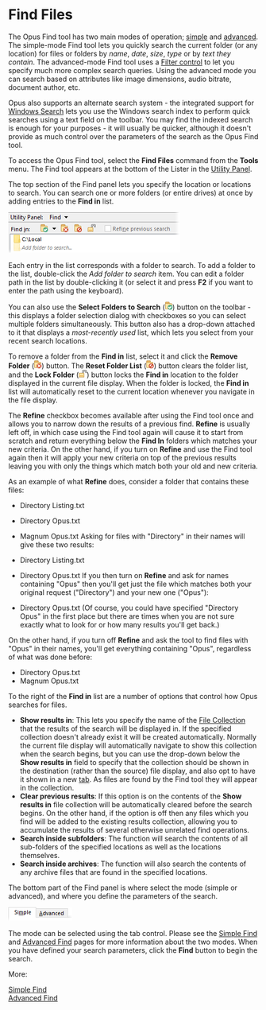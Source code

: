 # Find Files

The Opus Find tool has two main modes of operation; [simple](/Manual/basic_concepts/searching_and_filtering/find_files/simple_find.md) and [advanced](/Manual/basic_concepts/searching_and_filtering/find_files/advanced_find/RAEDME.md). The simple-mode Find tool lets you quickly search the current folder (or any location) for files or folders by *name*, *date*, *size*, *type* or by *text they contain*. The advanced-mode Find tool uses a [Filter control](/Manual/file_operations/copying_moving_and_deleting_files/filtered_operations/RAEDME.md) to let you specify much more complex search queries. Using the advanced mode you can search based on attributes like image dimensions, audio bitrate, document author, etc.

Opus also supports an alternate search system - the integrated support for [Windows Search](windows_search.md) lets you use the Windows search index to perform quick searches using a text field on the toolbar. You may find the indexed search is enough for your purposes - it will usually be quicker, although it doesn't provide as much control over the parameters of the search as the Opus Find tool.

To access the Opus Find tool, select the **Find Files** command from the **Tools** menu. The Find tool appears at the bottom of the Lister in the [Utility Panel](../the_lister/utility_panel.md).

The top section of the Find panel lets you specify the location or locations to search. You can search one or more folders (or entire drives) at once by adding entries to the **Find in** list.

![](/Manual/images/media/find_-_location.png)

Each entry in the list corresponds with a folder to search. To add a folder to the list, double-click the *Add folder to search* item. You can edit a folder path in the list by double-clicking it (or select it and press **F2** if you want to enter the path using the keyboard).

You can also use the **Select Folders to Search** (![](/Manual/images/media/dupe_files_-_select.png)) button on the toolbar - this displays a folder selection dialog with checkboxes so you can select multiple folders simultaneously. This button also has a drop-down attached to it that displays a *most-recently used* list, which lets you select from your recent search locations.

To remove a folder from the **Find in** list, select it and click the **Remove Folder** (![](/Manual/images/media/dupe_files_-_delete.png)) button. The **Reset Folder List** (![](/Manual/images/media/dupe_files_-_reset.png)) button clears the folder list, and the **Lock Folder** (![](/Manual/images/media/dupe_files_-_lock.png)) button locks the **Find in** location to the folder displayed in the current file display. When the folder is locked, the **Find in** list will automatically reset to the current location whenever you navigate in the file display.

The **Refine** checkbox becomes available after using the Find tool once and allows you to narrow down the results of a previous find. **Refine** is usually left off, in which case using the Find tool again will cause it to start from scratch and return everything below the **Find In** folders which matches your new criteria. On the other hand, if you turn on **Refine** and use the Find tool again then it will apply your new criteria on top of the previous results leaving you with only the things which match both your old and new criteria.

As an example of what **Refine** does, consider a folder that contains these files:

- Directory Listing.txt
- Directory Opus.txt
- Magnum Opus.txt Asking for files with "Directory" in their names will give these two results:

- Directory Listing.txt
- Directory Opus.txt If you then turn on **Refine** and ask for names containing "Opus" then you'll get just the file which matches both your original request ("Directory") and your new one ("Opus"):

- Directory Opus.txt (Of course, you could have specified "Directory Opus" in the first place but there are times when you are not sure exactly what to look for or how many results you'll get back.)

On the other hand, if you turn off **Refine** and ask the tool to find files with "Opus" in their names, you'll get everything containing "Opus", regardless of what was done before:

- Directory Opus.txt
- Magnum Opus.txt

To the right of the **Find in** list are a number of options that control how Opus searches for files.

- **Show results in**: This lets you specify the name of the [File Collection](../virtual_file_system/file_collections/RAEDME.md) that the results of the search will be displayed in. If the specified collection doesn't already exist it will be created automatically. Normally the current file display will automatically navigate to show this collection when the search begins, but you can use the drop-down below the **Show results in** field to specify that the collection should be shown in the destination (rather than the source) file display, and also opt to have it shown in a new [tab](../the_lister/tabs/RAEDME.md). As files are found by the Find tool they will appear in the collection.
- **Clear previous results**: If this option is on the contents of the **Show results in** file collection will be automatically cleared before the search begins. On the other hand, if the option is off then any files which you find will be added to the existing results collection, allowing you to accumulate the results of several otherwise unrelated find operations.
- **Search inside subfolders**: The function will search the contents of all sub-folders of the specified locations as well as the locations themselves.
- **Search inside archives**: The function will also search the contents of any archive files that are found in the specified locations.

The bottom part of the Find panel is where select the mode (simple or advanced), and where you define the parameters of the search.

![](/Manual/images/media/find_-_mode_tabs.png) 

The mode can be selected using the tab control. Please see the [Simple Find](/Manual/basic_concepts/searching_and_filtering/find_files/simple_find.md) and [Advanced Find](/Manual/basic_concepts/searching_and_filtering/find_files/advanced_find/RAEDME.md) pages for more information about the two modes. When you have defined your search parameters, click the **Find** button to begin the search.

More:

[Simple Find](/Manual/basic_concepts/searching_and_filtering/find_files/simple_find.md)  
[Advanced Find](/Manual/basic_concepts/searching_and_filtering/find_files/advanced_find/RAEDME.md)  
